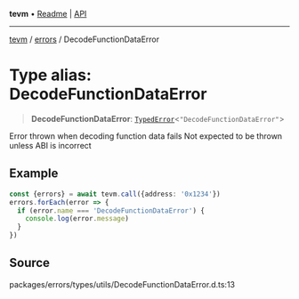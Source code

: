 **tevm** • [Readme](../../README.md) \| [API](../../modules.md)

***

[tevm](../../README.md) / [errors](../README.md) / DecodeFunctionDataError

# Type alias: DecodeFunctionDataError

> **DecodeFunctionDataError**: [`TypedError`](TypedError.md)\<`"DecodeFunctionDataError"`\>

Error thrown when decoding function data fails
Not expected to be thrown unless ABI is incorrect

## Example

```ts
const {errors} = await tevm.call({address: '0x1234'})
errors.forEach(error => {
  if (error.name === 'DecodeFunctionDataError') {
    console.log(error.message)
  }
})
```

## Source

packages/errors/types/utils/DecodeFunctionDataError.d.ts:13
